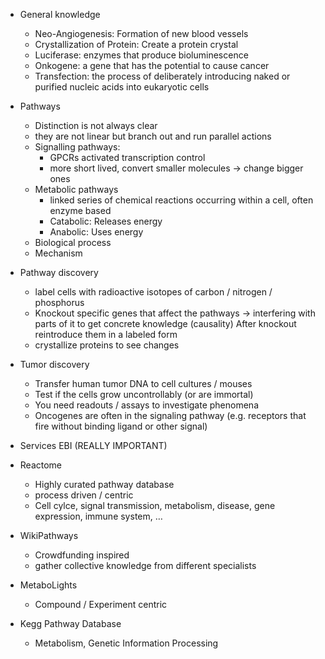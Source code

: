 * General knowledge
    * Neo-Angiogenesis: Formation of new blood vessels
    * Crystallization of Protein: Create a protein crystal
    * Luciferase: enzymes that produce bioluminescence
    * Onkogene: a gene that has the potential to cause cancer
    * Transfection: the process of deliberately introducing naked or purified nucleic acids into eukaryotic cells

* Pathways
    * Distinction is not always clear
    * they are not linear but branch out and run parallel actions
    * Signalling pathways: 
        * GPCRs activated transcription control
        * more short lived, convert smaller molecules -> change bigger ones
    * Metabolic pathways
        * linked series of chemical reactions occurring within a cell, often enzyme based
        * Catabolic: Releases energy
        * Anabolic: Uses energy
    * Biological process
    * Mechanism

* Pathway discovery
    * label cells with radioactive isotopes of carbon / nitrogen / phosphorus
    * Knockout specific genes that affect the pathways -> interfering with parts of it to get concrete knowledge (causality)
After knockout reintroduce them in a labeled form
    * crystallize proteins to see changes

* Tumor discovery
    * Transfer human tumor DNA to cell cultures / mouses
    * Test if the cells grow uncontrollably (or are immortal)
    * You need readouts / assays to investigate phenomena
    * Oncogenes are often in the signaling pathway (e.g. receptors that fire without binding ligand or other signal)

* Services EBI (REALLY IMPORTANT)

* Reactome
    * Highly curated pathway database
    * process driven / centric
    * Cell cylce, signal transmission, metabolism, disease, gene expression, immune system, …

* WikiPathways
    * Crowdfunding inspired
    * gather collective knowledge from different specialists

* MetaboLights
    * Compound / Experiment centric
* Kegg Pathway Database
    * Metabolism, Genetic Information Processing

